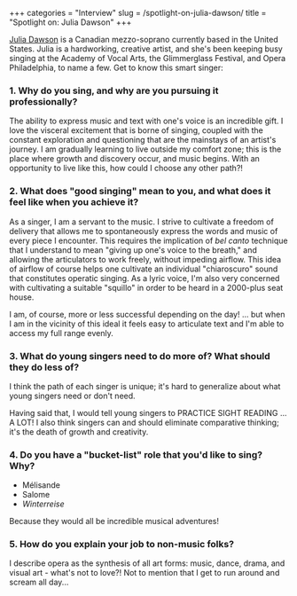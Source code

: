 +++
categories = "Interview"
slug = /spotlight-on-julia-dawson/
title = "Spotlight on: Julia Dawson"
+++

[Julia Dawson](/scene/people/julia-dawson/) is a Canadian mezzo-soprano currently based in the United States. Julia is a hardworking, creative artist, and she's been keeping busy singing at the Academy of Vocal Arts, the Glimmerglass Festival, and Opera Philadelphia, to name a few. Get to know this smart singer:

### 1. Why do you sing, and why are you pursuing it professionally?

The ability to express music and text with one's voice is an incredible gift. I love the visceral excitement that is borne of singing, coupled with the constant exploration and questioning that are the mainstays of an artist's journey. I am gradually learning to live outside my comfort zone; this is the place where growth and discovery occur, and music begins. With an opportunity to live like this, how could I choose any other path?! 

### 2. What does "good singing" mean to you, and what does it feel like when you achieve it?

As a singer, I am a servant to the music. I strive to cultivate a freedom of delivery that allows me to spontaneously express the words and music of every piece I encounter. This requires the implication of *bel canto* technique that I understand to mean "giving up one's voice to the breath," and allowing the articulators to work freely, without impeding airflow. This idea of airflow of course helps one cultivate an individual "chiaroscuro" sound that constitutes operatic singing. As a lyric voice, I'm also very  concerned with cultivating a suitable "squillo" in order to be heard in a 2000-plus seat house. 

I am, of course, more or less successful depending on the day! ... but when I am in the vicinity of this ideal it feels easy to articulate text and I'm able to access my full range evenly.

### 3. What do young singers need to do more of? What should they do less of?

I think the path of each singer is unique; it's hard to generalize about what young singers need or don't need. 

Having said that, I would tell young singers to PRACTICE SIGHT READING ... A LOT! 
I also think singers can and should eliminate comparative thinking; it's the death of growth and creativity. 

### 4. Do you have a "bucket-list" role that you'd like to sing? Why?

- Mélisande
- Salome
- *Winterreise*

Because they would all be incredible musical adventures!

### 5. How do you explain your job to non-music folks?

I describe opera as the synthesis of all art forms: music, dance, drama, and visual art - what's not to love?! Not to mention that I get to run around and scream all day...

